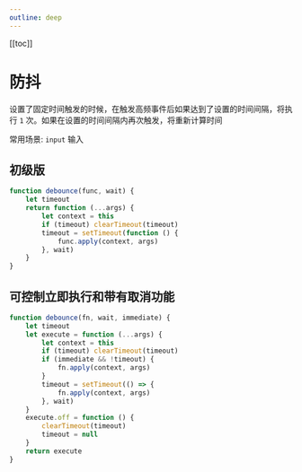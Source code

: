 ```yaml
---
outline: deep
---
```


[[toc]]

# 防抖

设置了固定时间触发的时候，在触发高频事件后如果达到了设置的时间间隔，将执行 `1` 次。如果在设置的时间间隔内再次触发，将重新计算时间

常用场景: `input` 输入

## 初级版

```javascript
function debounce(func, wait) {
    let timeout
    return function (...args) {
        let context = this
        if (timeout) clearTimeout(timeout)
        timeout = setTimeout(function () {
            func.apply(context, args)
        }, wait)
    }
}
```

## 可控制立即执行和带有取消功能

```javascript
function debounce(fn, wait, immediate) {
    let timeout
    let execute = function (...args) {
        let context = this
        if (timeout) clearTimeout(timeout)
        if (immediate && !timeout) {
            fn.apply(context, args)
        }
        timeout = setTimeout(() => {
            fn.apply(context, args)
        }, wait)
    }
    execute.off = function () {
        clearTimeout(timeout)
        timeout = null
    }
    return execute
}
```
